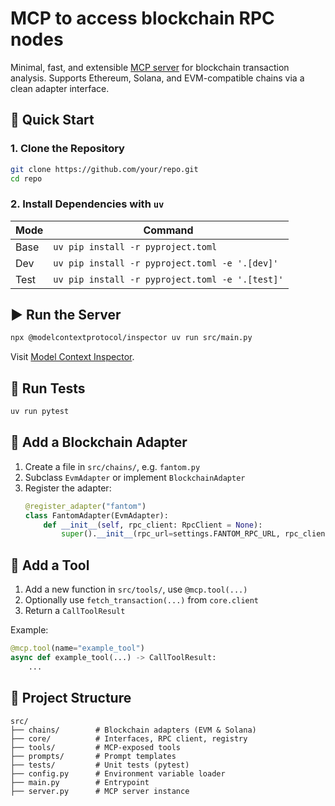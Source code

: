 # MCP to access blockchain RPC nodes

Minimal, fast, and extensible [MCP server](https://modelcontextprotocol.io/introduction) for blockchain transaction analysis.
Supports Ethereum, Solana, and EVM-compatible chains via a clean adapter interface.

## 🚀 Quick Start

### 1. Clone the Repository
```bash
git clone https://github.com/your/repo.git
cd repo
```

### 2. Install Dependencies with `uv`
| Mode       | Command                                           |
|------------|---------------------------------------------------|
| Base       | `uv pip install -r pyproject.toml`                |
| Dev        | `uv pip install -r pyproject.toml -e '.[dev]'`    |
| Test       | `uv pip install -r pyproject.toml -e '.[test]'`   |

## ▶️ Run the Server
```bash
npx @modelcontextprotocol/inspector uv run src/main.py
```
Visit [Model Context Inspector](https://modelcontextprotocol.io/docs/tools/inspector).

## 🧪 Run Tests
```bash
uv run pytest
```

## 🧩 Add a Blockchain Adapter
1. Create a file in `src/chains/`, e.g. `fantom.py`
2. Subclass `EvmAdapter` or implement `BlockchainAdapter`
3. Register the adapter:
   ```python
   @register_adapter("fantom")
   class FantomAdapter(EvmAdapter):
       def __init__(self, rpc_client: RpcClient = None):
           super().__init__(rpc_url=settings.FANTOM_RPC_URL, rpc_client=rpc_client)
   ```

## 🔧 Add a Tool
1. Add a new function in `src/tools/`, use `@mcp.tool(...)`
2. Optionally use `fetch_transaction(...)` from `core.client`
3. Return a `CallToolResult`

Example:
```python
@mcp.tool(name="example_tool")
async def example_tool(...) -> CallToolResult:
    ...
```

## 🧠 Project Structure
```
src/
├── chains/        # Blockchain adapters (EVM & Solana)
├── core/          # Interfaces, RPC client, registry
├── tools/         # MCP-exposed tools
├── prompts/       # Prompt templates
├── tests/         # Unit tests (pytest)
├── config.py      # Environment variable loader
├── main.py        # Entrypoint
├── server.py      # MCP server instance
```
